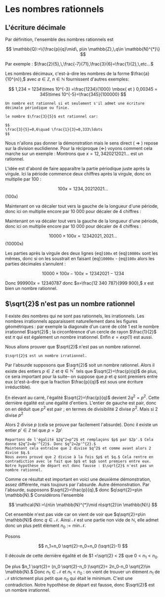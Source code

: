 # Les nombres rationnels

## L'écriture décimale

Par définition, l'ensemble des nombres rationnels est 

$$
\mathbb{Q}:=\{\frac{p}{q}\mid\, p\in \mathbb{Z},\,q\in \mathbb{N}^{*}\}
$$

Par exemple : $\frac{2}{5},\,\frac{-7}{71},\frac{3}{6}=\frac{1}{2},\,etc...$


Les nombres décimaux, c'est-à-dire les nombres de la forme $\frac{a}{10^{n}},$  avec $a\in \mathbb{Z}$, $n\in \mathbb{N}$ fournissent d'autres exemples:

$$
1,234 = 1234\times 10^{-3} =\frac{1234}{1000} \mbox{ et }
0,00345 = 345\times 10^{-5}=\frac{345}{100000}
$$

```{admonition} Définition
Un nombre est rationnel si et seulement s'il admet une écriture décimale périodique ou finie.
```

```{admonition} Exemple
le nombre $\frac{3}{5}$ est rationnel car:

$$
\frac{3}{5}=0,6\quad \frac{1}{3}=0,333\ldots
$$

```
Nous n'allons pas donner la démonstration mais le sens direct ( $\Rightarrow$ ) repose sur la division euclidienne. Pour la réciproque ($\Leftarrow$) voyons comment cela marche sur un exemple : Montrons que $x = 12,34 2021 2021\ldots$ est un rationnel.

L'idée est d'abord de faire apparaître la partie périodique juste après la virgule. Ici la période commence deux chiffres après la virgule, donc on multiplie par 100 :

$$
100x=1234,2021 2021 \ldots
$$(100x)

Maintenant on va décaler tout vers la gauche de la longueur d'une période, donc ici on multiplie encore par 10 000 pour décaler de 4 chiffres :

Maintenant on va décaler tout vers la gauche de la longueur d'une période, donc ici on multiplie encore par 10 000 pour décaler de 4 chiffres :

$$
10 000\times 100x= 1234 2021, 2021 \ldots
$$(10000x)

Les parties après la virgule des deux lignes {eq}`100x` et {eq}`10000x` sont les mêmes, donc si on les soustrait en faisant {eq}`10000x` - {eq}`100x` alors les parties décimales s’annulent :

$$
10 000 \times 100x-100x = 12 342 021-1234
$$


Donc $999 900x = 12 340 787$ donc $x=\frac{12 340 787}{999 900},$ $x$ est bien un nombre rationnel.

## $\sqrt{2}$ n'est pas un nombre rationnel

Il existe des nombres qui ne sont pas rationnels, les irrationnels. Les nombres irrationnels apparaissent naturellement dans les figures géométriques : par exemple la diagonale d'un carré de côté 1 est le nombre irrationnel $\sqrt{2}$ ; la circonférence d'un cercle de rayon $\frac{1}{2}$ est $\pi$ qui est également un nombre irrationnel. Enfin $e = exp(1)$ est aussi.

Nous allons prouver que $\sqrt{2}$ n'est pas un nombre rationnel.

```{admonition} Proposition
$\sqrt{2}$ est un nombre irrationnel.
```

Par l'absurde supposons que $\sqrt{2}$ soit un nombre rationnel. Alors il existe des entiers $p\in\mathbb{Z}$ et $q\in \mathbb{N}^{*}$ tels que $\sqrt{2}=\frac{p}{q}$ de plus, ce sera important pour la suite– on suppose que $p$ et $q$ sont premiers entre eux (c'est-à-dire que la fraction $\frac{p}{q}$ est sous une écriture irréductible).

En élevant au carré, l'égalité $\sqrt{2}=\frac{p}{q}$ devient $2q^2=p^2$. Cette dernière égalité est une égalité d'entiers. L'entier de gauche est pair, donc on en déduit que $p^2$ est pair ; en termes de divisibilité 2 divise $p^2$.
Mais si 2 divise $p^2$

Alors 2 divise $p$ (cela se prouve par facilement l'absurde). Donc il existe un entier $p'\in \mathbb{Z}$ tel que $p=2p'$

```{admonition} Démonstration
Repartons de l'égalité $2q^2=p^2$ et remplaçons $p$ par $2p'.$ Cela donne $2q^2=4p'^{2}$. Donc $q^2=2p'^{2}.$
Maintenant cela entraîne que 2 divise $q^2$ et comme avant alors 2 divise $q.$
Nous avons prouvé que 2 divise à la fois $p$ et $q.$ Cela rentre en contradiction avec le fait que $p$ et $q$ sont premiers entre eux. Notre hypothèse de départ est donc fausse : $\sqrt{2}$ n'est pas un nombre rationnel.
```

Comme ce résultat est important en voici une deuxième démonstration, assez différente, mais toujours par l'absurde.
Autre démonstration. Par l'absurde, supposons $\sqrt{2}=\frac{p}{q},$ donc $q\sqrt{2}=p\in \mathbb{N}.$ Considérons l'ensemble

$$
\mathcal{N}:=\{n\in \mathbb{N}^{*}\mid n\sqrt{2}\in \mathbb{N}\}
$$


Cet ensemble n'est pas vide car on vient de voir que $q\sqrt{2}=p\in \mathbb{N}$ donc $q\in \mathcal{N}.$ Ainsi $\mathcal{N}$ est une partie non vide de $\mathbb{N},$
elle admet donc un plus petit élément $n_0 :=\min \mathcal{N}.$

Posons

$$
n_1=n_0 \sqrt{2}-n_0=n_0 (\sqrt{2}-1)
$$

Il découle de cette dernière égalité et de $1 <\sqrt{2} < 2$ que $0 < n_1 < n_0.$

De plus $n_1 \sqrt{2}= (n_0 \sqrt{2}-n_0
)\sqrt{2}= 2n_0-n_0 \sqrt{2}\in \mathbb{N}.$ Donc $n_1\in \mathcal{N}$ et $n_1 < n_0$
: on vient de trouver un élément $n_1$ de
$\mathcal{N}$ strictement plus petit que $n_0$ qui était le minimum. C'est une contradiction.
Notre hypothèse de départ est fausse, donc $\sqrt{2}$ est un nombre irrationnel.

